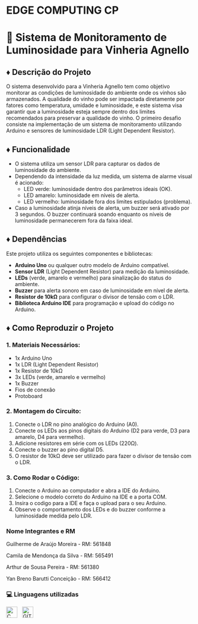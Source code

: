 # EDGE COMPUTING CP
# 🔅 Sistema de Monitoramento de Luminosidade para Vinheria Agnello

## ♦ Descrição do Projeto
O sistema desenvolvido para a Vinheria Agnello tem como objetivo monitorar as condições de luminosidade do ambiente onde os vinhos são armazenados. A qualidade do vinho pode ser impactada diretamente por fatores como temperatura, umidade e luminosidade, e este sistema visa garantir que a luminosidade esteja sempre dentro dos limites recomendados para preservar a qualidade do vinho. O primeiro desafio consiste na implementação de um sistema de monitoramento utilizando Arduino e sensores de luminosidade LDR (Light Dependent Resistor).

## ♦ Funcionalidade
- O sistema utiliza um sensor LDR para capturar os dados de luminosidade do ambiente.
- Dependendo da intensidade da luz medida, um sistema de alarme visual é acionado:
  - LED verde: luminosidade dentro dos parâmetros ideais (OK).
  - LED amarelo: luminosidade em níveis de alerta.
  - LED vermelho: luminosidade fora dos limites estipulados (problema).
- Caso a luminosidade atinja níveis de alerta, um buzzer será ativado por 3 segundos. O buzzer continuará soando enquanto os níveis de luminosidade permanecerem fora da faixa ideal.

## ♦ Dependências
Este projeto utiliza os seguintes componentes e bibliotecas:
- **Arduino Uno** ou qualquer outro modelo de Arduino compatível.
- **Sensor LDR** (Light Dependent Resistor) para medição da luminosidade.
- **LEDs** (verde, amarelo e vermelho) para sinalização do status do ambiente.
- **Buzzer** para alerta sonoro em caso de luminosidade em nível de alerta.
- **Resistor de 10kΩ** para configurar o divisor de tensão com o LDR.
- **Biblioteca Arduino IDE** para programação e upload do código no Arduino.

## ♦ Como Reproduzir o Projeto

### 1. Materiais Necessários:
- 1x Arduino Uno
- 1x LDR (Light Dependent Resistor)
- 1x Resistor de 10kΩ
- 3x LEDs (verde, amarelo e vermelho)
- 1x Buzzer
- Fios de conexão
- Protoboard 

### 2. Montagem do Circuito:
1. Conecte o LDR no pino analógico do Arduino (A0).
2. Conecte os LEDs aos pinos digitais do Arduino (D2 para verde, D3 para amarelo, D4 para vermelho).
3. Adicione resistores em série com os LEDs (220Ω).
4. Conecte o buzzer ao pino digital D5.
5. O resistor de 10kΩ deve ser utilizado para fazer o divisor de tensão com o LDR.

### 3. Como Rodar o Código:
1. Conecte o Arduino ao computador e abra a IDE do Arduino.
2. Selecione o modelo correto do Arduino na IDE e a porta COM.
3. Insira o codigo para a IDE e faça o upload para o seu Arduino.
4. Observe o comportamento dos LEDs e do buzzer conforme a luminosidade medida pelo LDR.

### Nome Integrantes e RM

Guilherme de Araújo Moreira - RM: 561848

Camila de Mendonça da Silva - RM: 565491

Arthur de Sousa Pereira - RM: 561380

Yan Breno Barutti Conceição - RM: 566412

### 💻 Linguagens utilizadas

<img 
    align="left" 
    alt="C"
    title="C" 
    width="30px" 
    style="padding-right: 10px;" 
    src="https://cdn.jsdelivr.net/gh/devicons/devicon@latest/icons/c/c-original.svg" 
/>
<img 
    align="left" 
     alt="GIT" 
    title="GIT"
    width="30px" 
    style="padding-right: 10px;" 
    src="https://cdn.jsdelivr.net/gh/devicons/devicon@latest/icons/git/git-original.svg" 
/>

